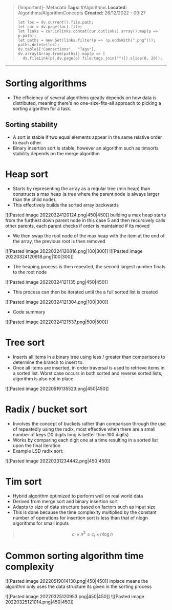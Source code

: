 > [!important]- Metadata
> **Tags:** #Algorithms 
> **Located:** Algorithms/AlgorithmConcepts
> **Created:** 26/12/2022 - 09:27
> ```dataviewjs
>let loc = dv.current().file.path;
>let cur = dv.page(loc).file;
>let links = cur.inlinks.concat(cur.outlinks).array().map(p => p.path);
>let paths = new Set(links.filter(p => !p.endsWith(".png")));
>paths.delete(loc);
>dv.table(["Connections",  "Tags"], dv.array(Array.from(paths)).map(p => [
>   dv.fileLink(p),dv.page(p).file.tags.join("")]).slice(0, 20));
> ```

___
# Sorting algorithms
- The efficiency of several algorithms greatly depends on how data is distributed, meaning there's no one-size-fits-all approach to picking a sorting algorithm for a task.
## Sorting stability
- A sort is stable if two equal elements appear in the same relative order to each other.
- Binary insertion sort is stable, however an algorithm such as timsorts stability depends on the merge algorithm
# Heap sort
- Starts by representing the array as a regular tree (min heap) than constructs a max heap (a tree where the parent node is always larger than the child node). 
- This effectively builds the sorted array backwards

![[Pasted image 20220324120124.png|450|450]]
building a max heap starts from the furthest down parent node in this case 5 and then recursively calls other parents, each parent checks if order is maintained if its moved

- We then swap the root node of the max heap with the item at the end of the array, the previous root is then removed

![[Pasted image 20220324120816.png|100|300]]
![[Pasted image 20220324120918.png|100|300]]

- The heaping process is then repeated, the second largest number floats to the root node

![[Pasted image 20220324121135.png|450|450]]

- This process can then be iterated until the a full sorted list is created

![[Pasted image 20220324121304.png|100|300]]

- Code summary

![[Pasted image 20220324121537.png|500|500]]


# Tree sort
- Inserts all items in a binary tree using less / greater than comparisons to determine the branch to insert to.
- Once all items are inserted, in order traversal is used to retrieve items in a sorted list. Worst case occurs in both sorted and reverse sorted lists, algorithm is also not in place

![[Pasted image 20220519135523.png|450|450]]

# Radix / bucket sort
- Involves the concept of buckets rather than comparison through the use of repeatedly using the radix, most effective when there are a small number of keys (10 digits long is better than 100 digits)
- Works by comparing each digit one at a time resulting in a sorted list upon the final iteration
- Example LSD radix sort:

![[Pasted image 20220331234442.png|450|450]]

# Tim sort
- Hybrid algorithm optimized to perform well on real world data 
- Derived from merge sort and binary insertion sort 
- Adapts to size of data structure based on factors such as input size 
- This is done because the time complexity multiplied by the constant number of operations for insertion sort is less than that of nlogn algorithms for small inputs

>$$c_{i} \times n^2\leq c_{i}\times n\log n $$

# Common sorting algorithm time complexity
![[Pasted image 20220519014130.png|450|450]]
inplace means the algorithm only uses the data structure its given in the sorting process 


![[Pasted image 20220325120953.png|450|450]]
![[Pasted image 20220325121014.png|450|450]]
